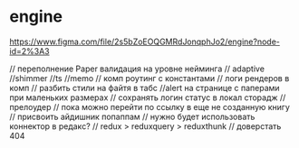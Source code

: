 # engine

https://www.figma.com/file/2s5bZoEOQGMRdJonqphJo2/engine?node-id=2%3A3

// переполнение Paper валидация на уровне нейминга
// adaptive
//shimmer
//ts
//memo
// комп роутинг с константами
// логи рендеров в комп
// разбить стили на файтя в табс
//alert на странице с паперами при маленьких размерах
// сохранять логин статус в локал сторадж
//прелоудер
// пока можно перейти по ссылку в еще не созданную книгу
// присвоить айдишник попаппам
// нужно будет использовать коннектор в редакс?
// redux > reduxquery > reduxthunk
// доверстать 404
